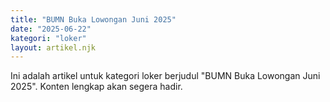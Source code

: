 ```yaml
---
title: "BUMN Buka Lowongan Juni 2025"
date: "2025-06-22"
kategori: "loker"
layout: artikel.njk
---
```


Ini adalah artikel untuk kategori loker berjudul "BUMN Buka Lowongan Juni 2025". Konten lengkap akan segera hadir.
